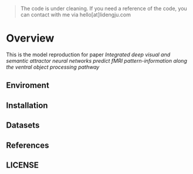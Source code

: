> The code is under cleaning. If you need a reference of the code, you can contact with me via hello[at]lidengju.com

# Overview
This is the model reproduction for paper *Integrated deep visual and semantic attractor neural networks predict fMRI pattern-information along the ventral object processing pathway*

## Enviroment

## Installation

## Datasets

## References

## LICENSE

